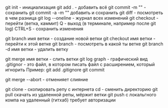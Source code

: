 git init - инициализация
git add . - добавить всё
git commit -m "" - сохранить
git commit -a -m "" добавить и сохранить
git diff - посмотреть в чем разница
git log --oneline - журнал всех изменений
git checkout - перейти (ветка, каммит)
Q  - выход (в терминале, например после git log)
CTRL+S - сохранить изменения

git branch имя ветки - создание новой ветки
git checkout имя ветки - перейти к этой ветке
git branch - посмотреть в какой ты ветке
git branch -d имя ветки - удалить ветку

git merge имя ветки - слить ветки
git log graph - графический вид
.gitignor - это файл, в котором писать файл с расширением, который игнорить
    Пример:
    git add .gitignore
    git commit

git merge --abort - отменияет слияние

git clone - скопировать репу с интернета
cd - сменить директорию
git pull скачать из удаленной репы, мёржит ветки
git push с локальгного компа на удаленный (гитхаб) требует авторизации
